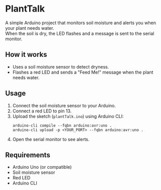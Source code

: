 # PlantTalk

A simple Arduino project that monitors soil moisture and alerts you when your plant needs water.  
When the soil is dry, the LED flashes and a message is sent to the serial monitor.

## How it works

- Uses a soil moisture sensor to detect dryness.
- Flashes a red LED and sends a "Feed Me!" message when the plant needs water.

## Usage

1. Connect the soil moisture sensor to your Arduino.
2. Connect a red LED to pin 13.
3. Upload the sketch (`plantTalk.ino`) using Arduino CLI:
   ```
   arduino-cli compile --fqbn arduino:avr:uno .
   arduino-cli upload -p <YOUR_PORT> --fqbn arduino:avr:uno .
   ```
4. Open the serial monitor to see alerts.

## Requirements

- Arduino Uno (or compatible)
- Soil moisture sensor
- Red LED
- Arduino CLI
